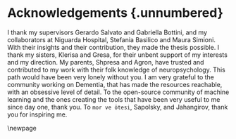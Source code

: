 # Acknowledgements {.unnumbered}

<!-- This is for acknowledging all of the people who helped out

```
... and you Don Quixote, become for a second self-aware.
```
-->
I thank my supervisors Gerardo Salvato and Gabriella Bottini, and my collaborators at Niguarda Hospital, Stefania Basilico and Maura Simioni. With their insights and their contribution, they made the thesis possible.
I thank my sisters, Klerisa and Gresa, for their unbent support of my interests and my direction. My parents, Shpresa and Agron, have trusted and contributed to my work with their folk knowledge of neuropsychology. This path would have been very lonely without you.
I am very grateful to the community working on Dementia, that has made the resources reachable, with an obsessive level of detail. To the open-source community of machine learning and the ones creating the tools that have been very useful to me since day one, thank you.
To `mor ve ötesi`, Sapolsky, and Jahangirov, thank you for inspiring me.
<!-- Use the \newpage command to force a new page -->


\newpage
